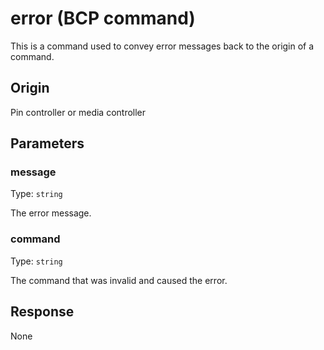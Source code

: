 
# error (BCP command)
This is a command used to convey error messages back to the origin of a command.

## Origin
Pin controller or media controller

## Parameters
### message
Type: `string`

The error message.

### command
Type: `string`

The command that was invalid and caused the error.

## Response
None
